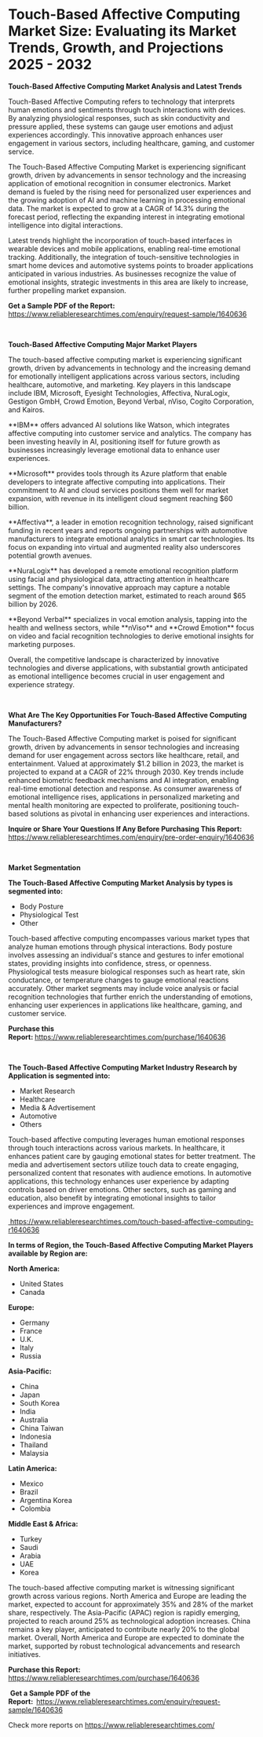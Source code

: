 <p><h1>Touch-Based Affective Computing Market Size: Evaluating its Market Trends, Growth, and Projections 2025 - 2032</h1></p><p><strong>Touch-Based Affective Computing Market Analysis and Latest Trends</strong></p>
<p><p>Touch-Based Affective Computing refers to technology that interprets human emotions and sentiments through touch interactions with devices. By analyzing physiological responses, such as skin conductivity and pressure applied, these systems can gauge user emotions and adjust experiences accordingly. This innovative approach enhances user engagement in various sectors, including healthcare, gaming, and customer service.</p><p>The Touch-Based Affective Computing Market is experiencing significant growth, driven by advancements in sensor technology and the increasing application of emotional recognition in consumer electronics. Market demand is fueled by the rising need for personalized user experiences and the growing adoption of AI and machine learning in processing emotional data. The market is expected to grow at a CAGR of 14.3% during the forecast period, reflecting the expanding interest in integrating emotional intelligence into digital interactions.</p><p>Latest trends highlight the incorporation of touch-based interfaces in wearable devices and mobile applications, enabling real-time emotional tracking. Additionally, the integration of touch-sensitive technologies in smart home devices and automotive systems points to broader applications anticipated in various industries. As businesses recognize the value of emotional insights, strategic investments in this area are likely to increase, further propelling market expansion.</p></p>
<p><strong>Get a Sample PDF of the Report:&nbsp;</strong> <a href="https://www.reliableresearchtimes.com/enquiry/request-sample/1640636?utm_campaign=3067&utm_medium=2&utm_source=Github&utm_content=ia&utm_term=23032025&utm_id=touch-based-affective-computing">https://www.reliableresearchtimes.com/enquiry/request-sample/1640636</a></p>
<p>&nbsp;</p>
<p><strong>Touch-Based Affective Computing Major Market Players</strong></p>
<p><p>The touch-based affective computing market is experiencing significant growth, driven by advancements in technology and the increasing demand for emotionally intelligent applications across various sectors, including healthcare, automotive, and marketing. Key players in this landscape include IBM, Microsoft, Eyesight Technologies, Affectiva, NuraLogix, Gestigon GmbH, Crowd Emotion, Beyond Verbal, nViso, Cogito Corporation, and Kairos.</p><p>**IBM** offers advanced AI solutions like Watson, which integrates affective computing into customer service and analytics. The company has been investing heavily in AI, positioning itself for future growth as businesses increasingly leverage emotional data to enhance user experiences.</p><p>**Microsoft** provides tools through its Azure platform that enable developers to integrate affective computing into applications. Their commitment to AI and cloud services positions them well for market expansion, with revenue in its intelligent cloud segment reaching $60 billion.</p><p>**Affectiva**, a leader in emotion recognition technology, raised significant funding in recent years and reports ongoing partnerships with automotive manufacturers to integrate emotional analytics in smart car technologies. Its focus on expanding into virtual and augmented reality also underscores potential growth avenues.</p><p>**NuraLogix** has developed a remote emotional recognition platform using facial and physiological data, attracting attention in healthcare settings. The company's innovative approach may capture a notable segment of the emotion detection market, estimated to reach around $65 billion by 2026.</p><p>**Beyond Verbal** specializes in vocal emotion analysis, tapping into the health and wellness sectors, while **nViso** and **Crowd Emotion** focus on video and facial recognition technologies to derive emotional insights for marketing purposes.</p><p>Overall, the competitive landscape is characterized by innovative technologies and diverse applications, with substantial growth anticipated as emotional intelligence becomes crucial in user engagement and experience strategy.</p></p>
<p>&nbsp;</p>
<p><strong>What Are The Key Opportunities For Touch-Based Affective Computing Manufacturers?</strong></p>
<p><p>The Touch-Based Affective Computing market is poised for significant growth, driven by advancements in sensor technologies and increasing demand for user engagement across sectors like healthcare, retail, and entertainment. Valued at approximately $1.2 billion in 2023, the market is projected to expand at a CAGR of 22% through 2030. Key trends include enhanced biometric feedback mechanisms and AI integration, enabling real-time emotional detection and response. As consumer awareness of emotional intelligence rises, applications in personalized marketing and mental health monitoring are expected to proliferate, positioning touch-based solutions as pivotal in enhancing user experiences and interactions.</p></p>
<p><strong>Inquire or Share Your Questions If Any Before Purchasing This Report:</strong> <a href="https://www.reliableresearchtimes.com/enquiry/pre-order-enquiry/1640636?utm_campaign=3067&utm_medium=2&utm_source=Github&utm_content=ia&utm_term=23032025&utm_id=touch-based-affective-computing">https://www.reliableresearchtimes.com/enquiry/pre-order-enquiry/1640636</a></p>
<p>&nbsp;</p>
<p><strong>Market Segmentation</strong></p>
<p><strong>The Touch-Based Affective Computing Market Analysis by types is segmented into:</strong></p>
<p><ul><li>Body Posture</li><li>Physiological Test</li><li>Other</li></ul></p>
<p><p>Touch-based affective computing encompasses various market types that analyze human emotions through physical interactions. Body posture involves assessing an individual's stance and gestures to infer emotional states, providing insights into confidence, stress, or openness. Physiological tests measure biological responses such as heart rate, skin conductance, or temperature changes to gauge emotional reactions accurately. Other market segments may include voice analysis or facial recognition technologies that further enrich the understanding of emotions, enhancing user experiences in applications like healthcare, gaming, and customer service.</p></p>
<p><strong>Purchase this Report:&nbsp;</strong><a href="https://www.reliableresearchtimes.com/purchase/1640636?utm_campaign=3067&utm_medium=2&utm_source=Github&utm_content=ia&utm_term=23032025&utm_id=touch-based-affective-computing">https://www.reliableresearchtimes.com/purchase/1640636</a></p>
<p>&nbsp;</p>
<p><strong>The Touch-Based Affective Computing Market Industry Research by Application is segmented into:</strong></p>
<p><ul><li>Market Research</li><li>Healthcare</li><li>Media & Advertisement</li><li>Automotive</li><li>Others</li></ul></p>
<p><p>Touch-based affective computing leverages human emotional responses through touch interactions across various markets. In healthcare, it enhances patient care by gauging emotional states for better treatment. The media and advertisement sectors utilize touch data to create engaging, personalized content that resonates with audience emotions. In automotive applications, this technology enhances user experience by adapting controls based on driver emotions. Other sectors, such as gaming and education, also benefit by integrating emotional insights to tailor experiences and improve engagement.</p></p>
<p><a href="https://www.reliableresearchtimes.com/touch-based-affective-computing-r1640636?utm_campaign=3067&utm_medium=2&utm_source=Github&utm_content=ia&utm_term=23032025&utm_id=touch-based-affective-computing">&nbsp;https://www.reliableresearchtimes.com/touch-based-affective-computing-r1640636</a></p>
<p><strong>In terms of Region, the Touch-Based Affective Computing Market Players available by Region are:</strong></p>
<p>
    <p> <strong> North America: </strong>
        <ul>
            <li>United States</li>
            <li>Canada</li>
        </ul>
        </p> 
    <p> <strong> Europe: </strong>
        <ul>
            <li>Germany</li>
            <li>France</li>
            <li>U.K.</li>
            <li>Italy</li>
            <li>Russia</li>
        </ul>
        </p> 
    <p> <strong> Asia-Pacific: </strong>
        <ul>
            <li>China</li>
            <li>Japan</li>
            <li>South Korea</li>
            <li>India</li>
            <li>Australia</li>
            <li>China Taiwan</li>
            <li>Indonesia</li>
            <li>Thailand</li>
            <li>Malaysia</li>
        </ul>
        </p> 
    <p> <strong> Latin America: </strong>
        <ul>
            <li>Mexico</li>
            <li>Brazil</li>
            <li>Argentina Korea</li>
            <li>Colombia</li>
        </ul>
        </p> 
    <p> <strong> Middle East & Africa: </strong>
        <ul>
            <li>Turkey</li>
            <li>Saudi</li>
            <li>Arabia</li>
            <li>UAE</li>
            <li>Korea</li>
        </ul>
    </p>
    </p>
<p><p>The touch-based affective computing market is witnessing significant growth across various regions. North America and Europe are leading the market, expected to account for approximately 35% and 28% of the market share, respectively. The Asia-Pacific (APAC) region is rapidly emerging, projected to reach around 25% as technological adoption increases. China remains a key player, anticipated to contribute nearly 20% to the global market. Overall, North America and Europe are expected to dominate the market, supported by robust technological advancements and research initiatives.</p></p>
<p><strong>Purchase this Report: </strong><a href="https://www.reliableresearchtimes.com/purchase/1640636?utm_campaign=3067&utm_medium=2&utm_source=Github&utm_content=ia&utm_term=23032025&utm_id=touch-based-affective-computing">https://www.reliableresearchtimes.com/purchase/1640636</a></p>
<p>&nbsp;<strong>Get a Sample PDF of the Report:&nbsp;&nbsp;</strong><a href="https://www.reliableresearchtimes.com/enquiry/request-sample/1640636?utm_campaign=3067&utm_medium=2&utm_source=Github&utm_content=ia&utm_term=23032025&utm_id=touch-based-affective-computing">https://www.reliableresearchtimes.com/enquiry/request-sample/1640636</a></p>
<p><strong></strong></p>
<p>Check more reports on <a href="https://www.reliableresearchtimes.com/?utm_campaign=3067&utm_medium=2&utm_source=Github&utm_content=ia&utm_term=23032025&utm_id=touch-based-affective-computing">https://www.reliableresearchtimes.com/</a></p>